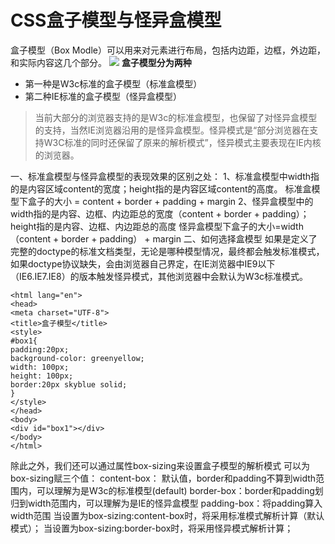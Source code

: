 # CSS盒子模型与怪异盒模型
盒子模型（Box Modle）可以用来对元素进行布局，包括内边距，边框，外边距，和实际内容这几个部分。
![](https://img2018.cnblogs.com/blog/1691302/201907/1691302-20190716102838609-184623210.jpg)
**盒子模型分为两种** 
* 第一种是W3c标准的盒子模型（标准盒模型）
* 第二种IE标准的盒子模型（怪异盒模型）

> 当前大部分的浏览器支持的是W3c的标准盒模型，也保留了对怪异盒模型的支持，当然IE浏览器沿用的是怪异盒模型。怪异模式是“部分浏览器在支持W3C标准的同时还保留了原来的解析模式”，怪异模式主要表现在IE内核的浏览器。

 一、标准盒模型与怪异盒模型的表现效果的区别之处：
1、标准盒模型中width指的是内容区域content的宽度；height指的是内容区域content的高度。
标准盒模型下盒子的大小  = content + border + padding + margin
 2、怪异盒模型中的width指的是内容、边框、内边距总的宽度（content + border + padding）；height指的是内容、边框、内边距总的高度
怪异盒模型下盒子的大小=width（content + border + padding） + margin
 二、如何选择盒模型
如果是定义了完整的doctype的标准文档类型，无论是哪种模型情况，最终都会触发标准模式，
如果doctype协议缺失，会由浏览器自己界定，在IE浏览器中IE9以下（IE6.IE7.IE8）的版本触发怪异模式，其他浏览器中会默认为W3c标准模式。
```<!DOCTYPE html>
<html lang="en">
<head>
<meta charset="UTF-8">
<title>盒子模型</title>
<style>
#box1{
padding:20px;
background-color: greenyellow;
width: 100px;
height: 100px;
border:20px skyblue solid;
}
</style>
</head>
<body>
<div id="box1"></div>
</body>
</html>
```
除此之外，我们还可以通过属性box-sizing来设置盒子模型的解析模式
可以为box-sizing赋三个值：
content-box： 默认值，border和padding不算到width范围内，可以理解为是W3c的标准模型(default)
border-box：border和padding划归到width范围内，可以理解为是IE的怪异盒模型
padding-box：将padding算入width范围
当设置为box-sizing:content-box时，将采用标准模式解析计算（默认模式）；
当设置为box-sizing:border-box时，将采用怪异模式解析计算；


